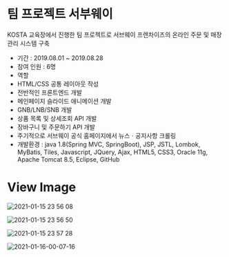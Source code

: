 # 팀 프로젝트 서부웨이
KOSTA 교육장에서 진행한 팀 프로젝트로 서브웨이 프렌차이즈의 온라인 주문 및 매장 관리 시스템 구축

- 기간 : 2019.08.01 ~ 2019.08.28
- 참여 인원 : 6명
- 역할
 - HTML/CSS 공통 레이아웃 작성
 - 전반적인 프론트엔드 개발
 - 메인페이지 슬라이드 애니메이션 개발
 - GNB/LNB/SNB 개발
 - 상품 목록 및 상세조회 API 개발
 - 장바구니 및 주문하기 API 개발
 - 주기적으로 서브웨이 공식 홈페이지에서 뉴스ㆍ공지사항 크롤링
- 개발환경 : java 1.8(Spring MVC, SpringBoot), JSP, JSTL, Lombok, MyBatis, Tiles, Javascript, JQuery, Ajax, HTML5, CSS3, Oracle 11g, Apache Tomcat 8.5, Eclipse, GitHub

# View Image
![2021-01-15 23 56 08](https://user-images.githubusercontent.com/35294456/104743556-2c4b3c00-578f-11eb-8b17-25a4525193bf.png)

![2021-01-15 23 56 50](https://user-images.githubusercontent.com/35294456/104743564-2e14ff80-578f-11eb-97d1-ed165e72bd51.png)

![2021-01-15 23 57 28](https://user-images.githubusercontent.com/35294456/104743566-2e14ff80-578f-11eb-96fa-0cf7531c7afe.png)

![2021-01-16-00-07-16](https://user-images.githubusercontent.com/35294456/104743570-2f462c80-578f-11eb-88c5-7615019732c1.png)
